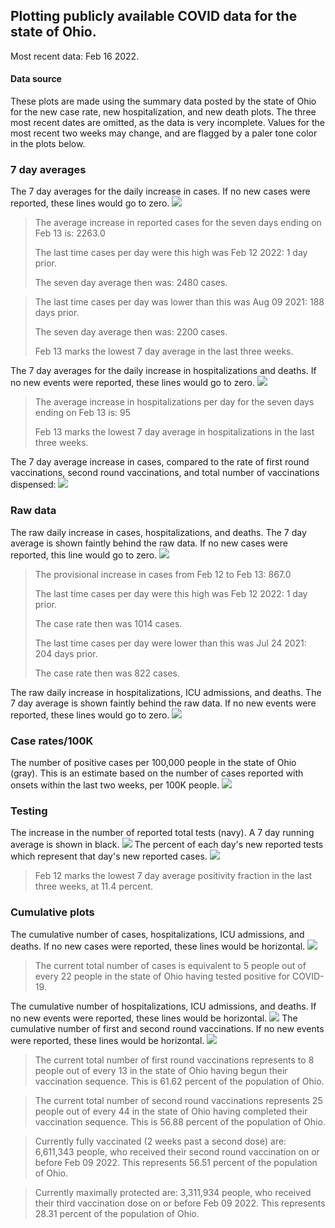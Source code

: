 ## Plotting publicly available COVID data for the state of Ohio. 

Most recent data: Feb 16 2022. 

#### Data source
These plots are made using the summary data posted by the state of Ohio for the new case rate,
    new hospitalization, and new death plots. The three most recent dates are omitted, as the data is very incomplete. Values for the most recent two weeks may change, and are flagged by a paler tone color in the plots below. 

### 7 day averages
The 7 day averages for the daily increase in cases. If no new cases were reported, these lines would go to zero.
![](7dayaverage_cases.png)

>The average increase in reported cases for the seven days ending on Feb 13 is: 2263.0
>
>The last time cases per day were this high was Feb 12 2022: 1 day prior.
>
>The seven day average then was: 2480 cases.

>
>The last time cases per day was lower than this was Aug 09 2021: 188 days prior.
>
>The seven day average then was: 2200 cases.
>
>Feb 13 marks the lowest 7 day average in the last three weeks.

The 7 day averages for the daily increase in hospitalizations and deaths. If no new events were reported, these lines would go to zero.
![](7dayaverage_hospital.png)

>The average increase in hospitalizations per day for the seven days ending on Feb 13 is: 95
>
>Feb 13 marks the lowest 7 day average in hospitalizations in the last three weeks.

The 7 day average increase in cases, compared to the rate of first round vaccinations, second round vaccinations, and total number of vaccinations dispensed:
![](DailyVaccinationsCases.png)

### Raw data
The raw daily increase in cases, hospitalizations, and deaths. The 7 day average is shown faintly behind the raw data. If no new cases were reported, this line would go to zero.
![](DailyCases.png)

>The provisional increase in cases from Feb 12 to Feb 13: 867.0 
>
>The last time cases per day were this high was Feb 12 2022: 1 day prior. 
>
>The case rate then was 1014 cases.
>
>The last time cases per day were lower than this was Jul 24 2021: 204 days prior. 
>
>The case rate then was 822 cases.

The raw daily increase in hospitalizations, ICU admissions, and deaths. The 7 day average is shown faintly behind the raw data. If no new events were reported, these lines would go to zero.
![](DailyHospitalizations.png)

### Case rates/100K 

The number of positive cases per 100,000 people in the state of Ohio (gray). This is an estimate based on the number of cases reported with onsets within the last two weeks, per 100K people.
![](7dayaverage_rate.png)
### Testing

The increase in the number of reported total tests (navy). A 7 day running average is shown in black.
![](DailyTests.png)
The percent of each day's new reported tests which represent that day's new reported cases.
![](percentpositive_tests.png)

>Feb 12 marks the lowest 7 day average positivity fraction in the last three weeks, at 11.4 percent.

### Cumulative plots
The cumulative number of cases, hospitalizations, ICU admissions, and deaths. If no new cases were reported, these lines would be horizontal.
![](Cases.png)

>The current total number of cases is equivalent to 5 people out of every 22 people in the state of Ohio having tested positive for COVID-19.

The cumulative number of hospitalizations, ICU admissions, and deaths. If no new events were reported, these lines would be horizontal.
![](Hospitalizations.png)
The cumulative number of first and second round vaccinations. If no new events were reported, these lines would be horizontal.
![](Vaccinations.png)

>The current total number of first round vaccinations represents to 8 people out of every 13 in the state of Ohio having begun their vaccination sequence.
>This is 61.62 percent of the population of Ohio.

>The current total number of second round vaccinations represents 25 people out of every 44 in the state of Ohio having completed their vaccination sequence.
>This is 56.88 percent of the population of Ohio.

>Currently fully vaccinated (2 weeks past a second dose) are: 6,611,343 people, who received their second round vaccination on or before Feb 09 2022.
>This represents 56.51 percent of the population of Ohio.

>Currently maximally protected are: 3,311,934 people, who received their third vaccination dose on or before Feb 09 2022.
>This represents 28.31 percent of the population of Ohio.

